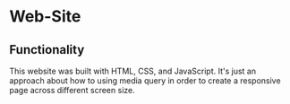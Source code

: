# Web-Site

## Functionality

This website was built with HTML, CSS, and JavaScript. It's just an approach about how to using media query in order to create
a responsive page across different screen size.
